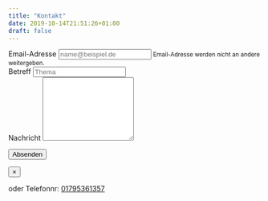 ```yaml
---
title: "Kontakt"
date: 2019-10-14T21:51:26+01:00
draft: false
---
```

<form class="mb-5" id="contact-form">
  <div class="form-group">
    <label for="senderEmailId" style="width: 400px">Email-Adresse</label>
    <input type="email" class="form-control" id="senderEmailId" placeholder="name@beispiel.de" name="senderEmail">
    <small id="emailHelp" class="form-text text-muted">Email-Adresse werden nicht an andere weitergeben.</small>
  </div>

  <div class="form-group">
    <label for="subjectId" data-width="50%">Betreff</label>
    <input type="text" class="form-control" id="subjectId" placeholder="Thema" name="subject">
  </div>

  <div class="form-group">
    <label for="messageId">Nachricht</label>
    <textarea class="form-control" id="messageId" rows="8" name="message"></textarea>
  </div>

  <input type="hidden" name="receiverName" value="dojo">

  <span id="contactAlertParent"></span>

  <button type="submit" id="contactButtonId" class="btn btn-primary">Absenden</button>
</form>

<div class="alert alert-info alert-dismissible fade show">
    <button type="button" class="close" data-dismiss="alert">&times;</button>
</div>

oder Telefonnr: <a href="tel:00491795361357">01795361357</a>